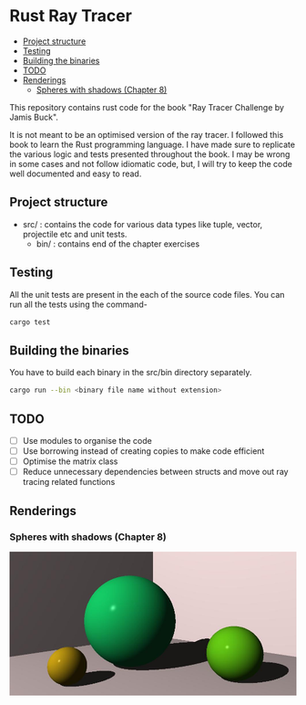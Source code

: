 # Rust Ray Tracer

<!-- toc -->

- [Project structure](#project-structure)
- [Testing](#testing)
- [Building the binaries](#building-the-binaries)
- [TODO](#todo)
- [Renderings](#renderings)
  * [Spheres with shadows (Chapter 8)](#spheres-with-shadows-chapter-8)

<!-- tocstop -->

This repository contains rust code for the book "Ray Tracer Challenge by Jamis Buck".

It is not meant to be an optimised version of the ray tracer. I followed this book to learn the Rust programming language. I have made sure to replicate the various logic and tests presented throughout the book. I may be wrong in some cases and not follow idiomatic code, but, I will try to keep the code well documented and easy to read.

## Project structure

- src/ : contains the code for various data types like tuple, vector, projectile etc and unit tests.
  - bin/ : contains end of the chapter exercises

## Testing

All the unit tests are present in the each of the source code files. You can run all the tests using the command-

```bash
cargo test
```

## Building the binaries

You have to build each binary in the src/bin directory separately.

```bash
cargo run --bin <binary file name without extension>
```

## TODO

- [ ] Use modules to organise the code
- [ ] Use borrowing instead of creating copies to make code efficient
- [ ] Optimise the matrix class
- [ ] Reduce unnecessary dependencies between structs and move out ray tracing related functions

## Renderings

### Spheres with shadows (Chapter 8)

![Chapter 8 Rendering](renderings/chapter8_end.jpeg)
